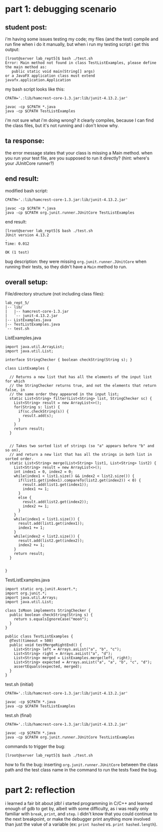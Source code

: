# part 1: debugging scenario
## student post:
i'm having some issues testing my code; my files (and the test) compile and run fine when i do it manually, but when i run my testing script i get this output:
```
[lroot@server lab_rept5]$ bash ./test.sh 
Error: Main method not found in class TestListExamples, please define the main method as:
   public static void main(String[] args)
or a JavaFX application class must extend javafx.application.Application
```
my bash script looks like this:
```
CPATH='.:lib/hamcrest-core-1.3.jar:lib/junit-4.13.2.jar'

javac -cp $CPATH *.java
java -cp $CPATH TestListExamples
```
i'm not sure what i'm doing wrong? it clearly compiles, because I can find the class files, but it's not running and i don't know why.
## ta response:
the error message states that your class is missing a Main method. when you run your test file, are you supposed to run it directly? (hint: where's your JUnitCore runner?)
## end result:
modified bash script:
```
CPATH='.:lib/hamcrest-core-1.3.jar:lib/junit-4.13.2.jar'

javac -cp $CPATH *.java
java -cp $CPATH org.junit.runner.JUnitCore TestListExamples
```
end result:
```
[lroot@server lab_rept5]$ bash ./test.sh 
JUnit version 4.13.2
.
Time: 0.012

OK (1 test)
```
bug description: they were missing `org.junit.runner.JUnitCore` when running their tests, so they didn't have a `Main` method to run. 
## overall setup:
File/directory structure (not including class files):
```
lab_rept_5/
|-- lib/
|   |-- hamcrest-core-1.3.jar
|   `-- junit-4.13.2.jar
|-- ListExamples.java
|-- TestListExamples.java
`-- test.sh
```
ListExamples.java
```
import java.util.ArrayList;
import java.util.List;

interface StringChecker { boolean checkString(String s); }

class ListExamples {

  // Returns a new list that has all the elements of the input list for which
  // the StringChecker returns true, and not the elements that return false, in
  // the same order they appeared in the input list;
  static List<String> filter(List<String> list, StringChecker sc) {
    List<String> result = new ArrayList<>();
    for(String s: list) {
      if(sc.checkString(s)) {
        result.add(s);
      }   
    }   
    return result;
  }


  // Takes two sorted list of strings (so "a" appears before "b" and so on),
  // and return a new list that has all the strings in both list in sorted order.
  static List<String> merge(List<String> list1, List<String> list2) {
    List<String> result = new ArrayList<>();
    int index1 = 0, index2 = 0;
    while(index1 < list1.size() && index2 < list2.size()) {
      if(list1.get(index1).compareTo(list2.get(index2)) < 0) {
        result.add(list1.get(index1));
        index1 += 1;
      }   
      else {
        result.add(list2.get(index2));
        index2 += 1;
      }   
    }   
    while(index1 < list1.size()) {
      result.add(list1.get(index1));
      index1 += 1;
    }   
    while(index2 < list2.size()) {
      result.add(list2.get(index2));
      index2 += 1;
    }   
    return result;
  }


}

```
TestListExamples.java
```
import static org.junit.Assert.*;
import org.junit.*;
import java.util.Arrays;
import java.util.List;

class IsMoon implements StringChecker {
  public boolean checkString(String s) {
    return s.equalsIgnoreCase("moon");
  }
}

public class TestListExamples {
  @Test(timeout = 500)
  public void testMergeRightEnd() {
    List<String> left = Arrays.asList("a", "b", "c");
    List<String> right = Arrays.asList("a", "d");
    List<String> merged = ListExamples.merge(left, right);
    List<String> expected = Arrays.asList("a", "a", "b", "c", "d");
    assertEquals(expected, merged);
  }
}

```
test.sh (initial)
```
CPATH='.:lib/hamcrest-core-1.3.jar:lib/junit-4.13.2.jar'

javac -cp $CPATH *.java
java -cp $CPATH TestListExamples
```
test.sh (final)
```
CPATH='.:lib/hamcrest-core-1.3.jar:lib/junit-4.13.2.jar'

javac -cp $CPATH *.java
java -cp $CPATH org.junit.runner.JUnitCore TestListExamples
```
commands to trigger the bug:
```
[lroot@server lab_rept5]$ bash ./test.sh 
```
how to fix the bug: inserting `org.junit.runner.JUnitCore` between the class path and the test class name in the command to run the tests fixed the bug.
# part 2: reflection
i learned a fair bit about jdb! i started programming in C/C++ and learned enough of gdb to get by, albeit with some difficulty, as i was really only familiar with `break`, `print`, and `step`. i didn't know that you could continue to the next breakpoint, or make the debugger print anything more involved than just the value of a variable (ex: `print hashed` vs. `print hashed.length`).
